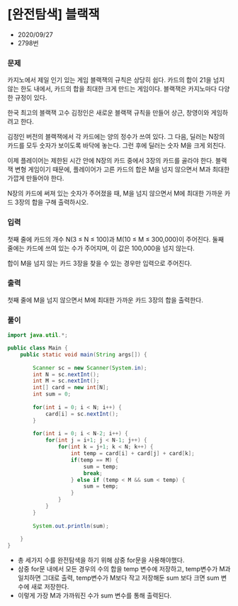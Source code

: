 # [완전탐색] 블랙잭

* 2020/09/27
* 2798번

### 문제

카지노에서 제일 인기 있는 게임 블랙잭의 규칙은 상당히 쉽다. 카드의 합이 21을 넘지 않는 한도 내에서, 카드의 합을 최대한 크게 만드는 게임이다. 블랙잭은 카지노마다 다양한 규정이 있다.

한국 최고의 블랙잭 고수 김정인은 새로운 블랙잭 규칙을 만들어 상근, 창영이와 게임하려고 한다.

김정인 버전의 블랙잭에서 각 카드에는 양의 정수가 쓰여 있다. 그 다음, 딜러는 N장의 카드를 모두 숫자가 보이도록 바닥에 놓는다. 그런 후에 딜러는 숫자 M을 크게 외친다.

이제 플레이어는 제한된 시간 안에 N장의 카드 중에서 3장의 카드를 골라야 한다. 블랙잭 변형 게임이기 때문에, 플레이어가 고른 카드의 합은 M을 넘지 않으면서 M과 최대한 가깝게 만들어야 한다.

N장의 카드에 써져 있는 숫자가 주어졌을 때, M을 넘지 않으면서 M에 최대한 가까운 카드 3장의 합을 구해 출력하시오.

### 입력

첫째 줄에 카드의 개수 N(3 ≤ N ≤ 100)과 M(10 ≤ M ≤ 300,000)이 주어진다. 둘째 줄에는 카드에 쓰여 있는 수가 주어지며, 이 값은 100,000을 넘지 않는다.

합이 M을 넘지 않는 카드 3장을 찾을 수 있는 경우만 입력으로 주어진다.

### 출력

첫째 줄에 M을 넘지 않으면서 M에 최대한 가까운 카드 3장의 합을 출력한다.

### 풀이

```java
import java.util.*;

public class Main {
    public static void main(String args[]) {
      
        Scanner sc = new Scanner(System.in);
        int N = sc.nextInt();
        int M = sc.nextInt();
        int[] card = new int[N];
        int sum = 0;
        
        for(int i = 0; i < N; i++) {
        	card[i] = sc.nextInt();
        }
        
        for(int i = 0; i < N-2; i++) {
        	for(int j = i+1; j < N-1; j++) {
        		for(int k = j+1; k < N; k++) {
        			int temp = card[i] + card[j] + card[k];
        			if(temp == M) {
        				sum = temp;
        				break;
        			} else if (temp < M && sum < temp) {
        				sum = temp;
        			}
        		}
        	}
        }
        
        System.out.println(sum);
        
    }
}
```

- 총 세가지 수를 완전탐색을 하기 위해 삼중 for문을 사용해야했다.
- 삼중 for문 내에서 모든 경우의 수의 합을 temp 변수에 저장하고, temp변수가 M과 일치하면 그대로 출력, temp변수가 M보다 작고 저장해둔 sum 보다 크면 sum 변수에 새로 저장한다.
- 이렇게 가장 M과 가까워진 수가 sum 변수를 통해 출력된다.
